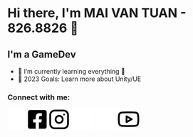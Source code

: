# Hi there, I'm MAI VAN TUAN - 826.8826 👋 

## I'm a GameDev

- 🌱 I’m currently learning everything 🤣
- 🥅 2023 Goals: Learn more about Unity/UE

### Connect with me:

[![website](./img/facebook-dark1.svg)](https://www.facebook.com/tuaansmeos/#gh-dark-mode-only)
[![website](./img/facebook-light.svg)](https://www.facebook.com/tuaansmeos/#gh-light-mode-only)
[![website](./img/instagram-light.svg)](https://www.instagram.com/826.8826/#gh-light-mode-only)
[![website](./img/instagram-dark.svg)](https://www.instagram.com/826.8826/#gh-dark-mode-only)
[![website](./img/youtube-dark.svg)](https://www.youtube.com/channel/UCpk8N1C_mPkIc8ngGFDTj0w#gh-dark-mode-only)
[![website](./img/youtube-light.svg)](https://www.youtube.com/channel/UCpk8N1C_mPkIc8ngGFDTj0w#gh-light-mode-only)
